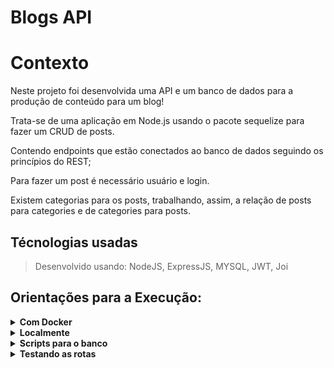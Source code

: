 # Blogs API

# Contexto
Neste projeto foi desenvolvida uma API e um banco de dados para a produção de conteúdo para um blog!

Trata-se de uma aplicação em Node.js usando o pacote sequelize para fazer um CRUD de posts.

Contendo endpoints que estão conectados ao banco de dados seguindo os princípios do REST;

Para fazer um post é necessário usuário e login.

Existem categorias para os posts, trabalhando, assim, a relação de posts para categories e de categories para posts.

## Técnologias usadas

> Desenvolvido usando: NodeJS, ExpressJS, MYSQL, JWT, Joi


## Orientações para a Execução:

<details>
  <summary><strong>Com Docker</strong></summary><br />
  
  - Execute o serviço `node` com o comando `docker-compose up -d`, para inicializar o container `blogs_api` e outro chamado `blogs_api_db`.
  - Rode o comando `docker exec -it blogs_api bash` para acessar o terminal interativo do container.
  - Instale as dependências com `npm install` .
</details>

<details>
  <summary><strong>Localmente</strong></summary><br />
  
  - Necessário o `node` instalado.
  - Instale as dependências com `npm install`.
</details>

<details>
  <summary><strong>Scripts para o banco</strong></summary><br />
  
  - Deleta o banco de dados:
    ```json
    "npm run drop"
    ```

- Cria o banco e gera as tabelas:
    ```json
    "npm run prestart"
    ```

- Insere dados/Popula a tabela:
    ```json
    "npm run seed"
</details>

<details>
  <summary><strong>Testando as rotas</strong></summary><br />
  
  -Necessário login para obter o token;
  
  -Utilize o token nos headers das requisições para permissão;
</details>

  
